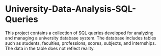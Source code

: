 # University-Data-Analysis-SQL-Queries
This project contains a collection of SQL queries developed for analyzing and managing a university database system.
The database includes tables such as students, faculties, professions, scores, subjects, and internships. 
The data in the table does not reflect reality.


